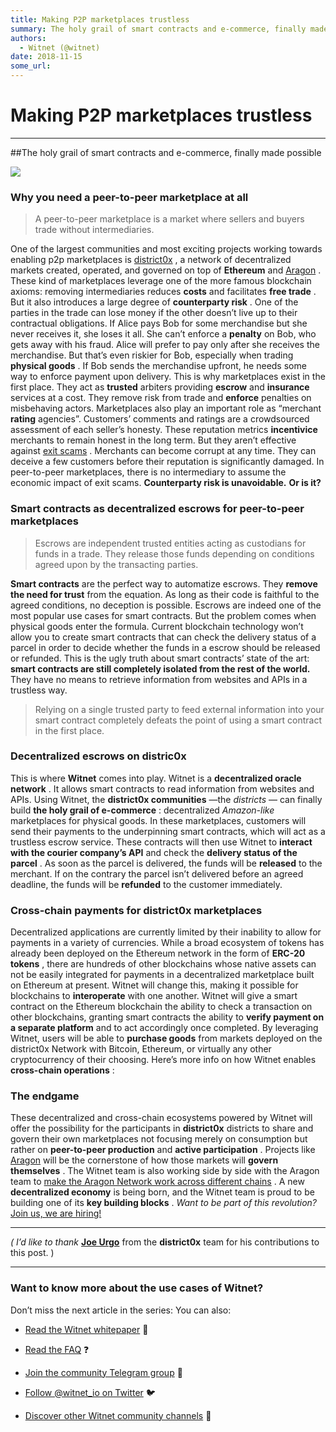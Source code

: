 ```yaml
---
title: Making P2P marketplaces trustless 
summary: The holy grail of smart contracts and e-commerce, finally made possible Why you need a peer-to-peer marketplace at all A peer-to-peer marketplace is a market where sellers and buyers trade without intermediaries. One of the largest communities and most exciting projects working towards enabling p2p marketplaces is district0x , a network of decentralized markets created, operated, and governed on top of Ethereum and Aragon . These kind of marketplaces leverage one of the more famous blockchain ax
authors:
  - Witnet (@witnet)
date: 2018-11-15
some_url: 
---
```


# Making P2P marketplaces trustless 



----
##The holy grail of smart contracts and e-commerce, finally made possible


![](https://cdn-images-1.medium.com/max/600/1*9j0ewpT7YoSZJ63Ab3MgoA.png)


### Why you need a peer-to-peer marketplace at all
> A peer-to-peer marketplace is a market where sellers and buyers trade without intermediaries.

One of the largest communities and most exciting projects working towards enabling p2p marketplaces is [district0x](https://district0x.io/) , a network of decentralized markets created, operated, and governed on top of **Ethereum** and [Aragon](https://aragon.one/) .
These kind of marketplaces leverage one of the more famous blockchain axioms: removing intermediaries reduces **costs** and facilitates **free trade** .
But it also introduces a large degree of **counterparty risk** . One of the parties in the trade can lose money if the other doesn’t live up to their contractual obligations.
If Alice pays Bob for some merchandise but she never receives it, she loses it all. She can’t enforce a **penalty** on Bob, who gets away with his fraud.
Alice will prefer to pay only after she receives the merchandise. But that’s even riskier for Bob, especially when trading **physical goods** . If Bob sends the merchandise upfront, he needs some way to enforce payment upon delivery.
This is why marketplaces exist in the first place. They act as **trusted** arbiters providing **escrow** and **insurance** services at a cost. They remove risk from trade and **enforce** penalties on misbehaving actors.
Marketplaces also play an important role as “merchant **rating** agencies”. Customers’ comments and ratings are a crowdsourced assessment of each seller’s honesty.
These reputation metrics **incentivice** merchants to remain honest in the long term. But they aren’t effective against [exit scams](https://en.wikipedia.org/wiki/Exit_scam) . Merchants can become corrupt at any time. They can deceive a few customers before their reputation is significantly damaged.
In peer-to-peer marketplaces, there is no intermediary to assume the economic impact of exit scams. **Counterparty risk is unavoidable.**  **Or is it?** 

### Smart contracts as decentralized escrows for peer-to-peer marketplaces
> Escrows are independent trusted entities acting as custodians for funds in a trade. They release those funds depending on conditions agreed upon by the transacting parties.

 **Smart contracts** are the perfect way to automatize escrows. They **remove the need for trust** from the equation. As long as their code is faithful to the agreed conditions, no deception is possible.
Escrows are indeed one of the most popular use cases for smart contracts. But the problem comes when physical goods enter the formula. Current blockchain technology won’t allow you to create smart contracts that can check the delivery status of a parcel in order to decide whether the funds in a escrow should be released or refunded.
This is the ugly truth about smart contracts’ state of the art: **smart contracts are still completely isolated from the rest of the world.** They have no means to retrieve information from websites and APIs in a trustless way.
> Relying on a single trusted party to feed external information into your smart contract completely defeats the point of using a smart contract in the first place.


### Decentralized escrows on distric0x
This is where **Witnet** comes into play. Witnet is a **decentralized oracle network** . It allows smart contracts to read information from websites and APIs.
Using Witnet, the **district0x communities** —the _districts_ — can finally build **the holy grail of e-commerce** : decentralized _Amazon-like_ marketplaces for physical goods.
In these marketplaces, customers will send their payments to the underpinning smart contracts, which will act as a trustless escrow service.
These contracts will then use Witnet to **interact with the courier company’s API** and check the **delivery status of the parcel** .
As soon as the parcel is delivered, the funds will be **released** to the merchant. If on the contrary the parcel isn’t delivered before an agreed deadline, the funds will be **refunded** to the customer immediately.

### Cross-chain payments for district0x marketplaces
Decentralized applications are currently limited by their inability to allow for payments in a variety of currencies. While a broad ecosystem of tokens has already been deployed on the Ethereum network in the form of **ERC-20 tokens** , there are hundreds of other blockchains whose native assets can not be easily integrated for payments in a decentralized marketplace built on Ethereum at present.
Witnet will change this, making it possible for blockchains to **interoperate** with one another. Witnet will give a smart contract on the Ethereum blockchain the ability to check a transaction on other blockchains, granting smart contracts the ability to **verify payment on a separate platform** and to act accordingly once completed.
By leveraging Witnet, users will be able to **purchase goods** from markets deployed on the district0x Network with Bitcoin, Ethereum, or virtually any other cryptocurrency of their choosing.
Here’s more info on how Witnet enables **cross-chain operations** :

### The endgame
These decentralized and cross-chain ecosystems powered by Witnet will offer the possibility for the participants in **district0x** districts to share and govern their own marketplaces not focusing merely on consumption but rather on **peer-to-peer production** and **active participation** .
Projects like [Aragon](https://aragon.one/) will be the cornerstone of how those markets will **govern themselves** . The Witnet team is also working side by side with the Aragon team to [make the Aragon Network work across different chains](https://medium.com/witnet/enabling-crypto-networks-to-become-cross-chain-using-witnet-2c8d3731fcb5) .
A new **decentralized economy** is being born, and the Witnet team is proud to be building one of its **key building blocks** .
 _Want to be part of this revolution?_  [Join us, we are hiring!](https://angel.co/witnet-foundation-1/jobs) 

----

 _( I’d like to thank_  **[Joe Urgo](https://medium.com/@JoeUrgo)**  from the  **district0x**  team for his contributions to this post. )

----


### Want to know more about the use cases of Witnet?
Don’t miss the next article in the series:
You can also:



 *  [Read the Witnet whitepaper](https://witnet.io/static/witnet-whitepaper.pdf) 📃

 *  [Read the FAQ](https://witnet.io/#/faq) ❓

 *  [Join the community Telegram group](https://t.me/witnetio) 💬

 *  [Follow @witnet_io on Twitter](https://twitter.com/witnet_io) 🐦

 *  [Discover other Witnet community channels](https://witnet.io/#/contact) 👥
